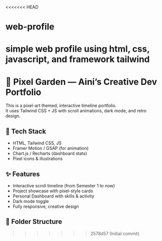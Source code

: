 <<<<<<< HEAD
# web-profile
simple web profile using html, css, javascript, and framework tailwind
=======
# 🌸 Pixel Garden — Aini’s Creative Dev Portfolio

This is a pixel-art themed, interactive timeline portfolio.  
It uses Tailwind CSS + JS with scroll animations, dark mode, and retro design.

## 🔧 Tech Stack
- HTML, Tailwind CSS, JS
- Framer Motion / GSAP (for animation)
- Chart.js / Recharts (dashboard stats)
- Pixel icons & illustrations

## ✨ Features
- Interactive scroll timeline (from Semester 1 to now)
- Project showcase with pixel-style cards
- Personal Dashboard with skills & activity
- Dark mode toggle
- Fully responsive, creative design

## 📁 Folder Structure
>>>>>>> 2578d57 (Initial commit)
